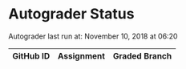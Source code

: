 # Autograder Status
Autograder last run at: November 10, 2018 at 06:20

| GitHub ID | Assignment | Graded Branch |
|-----------|------------|---------------|
